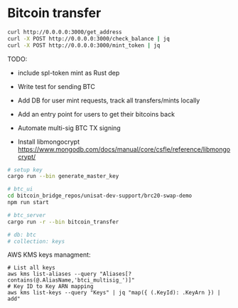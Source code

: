 # Bitcoin transfer

```sh
curl http://0.0.0.0:3000/get_address
curl -X POST http://0.0.0.0:3000/check_balance | jq
curl -X POST http://0.0.0.0:3000/mint_token | jq
```


TODO:

- include spl-token mint as Rust dep
- Write test for sending BTC


- Add DB for user mint requests, track all transfers/mints locally
- Add an entry point for users to get their bitcoins back
- Automate multi-sig BTC TX signing


- Install libmongocrypt https://www.mongodb.com/docs/manual/core/csfle/reference/libmongocrypt/
```sh
# setup key
cargo run --bin generate_master_key

# btc_ui
cd bitcoin_bridge_repos/unisat-dev-support/brc20-swap-demo
npm run start

# btc_server
cargo run -r --bin bitcoin_transfer

# db: btc
# collection: keys
```

AWS KMS keys managment:
```
# List all keys
aws kms list-aliases --query "Aliases[?contains(@.AliasName,'btci_multisig_')]"
# Key ID to Key ARN mapping
aws kms list-keys --query "Keys" | jq "map({ (.KeyId): .KeyArn }) | add"
```